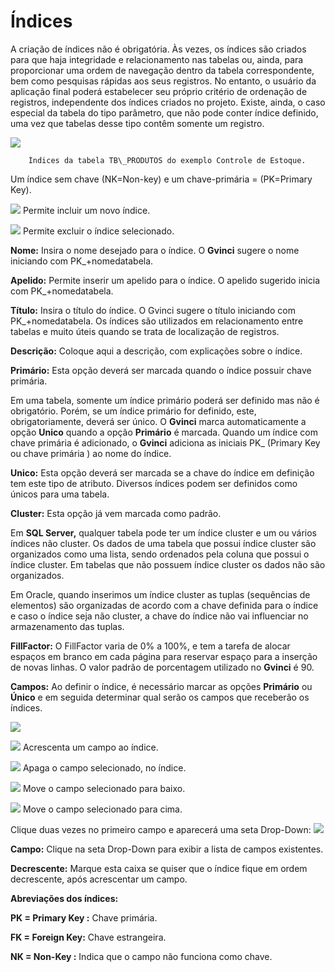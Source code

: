 # Índices

A criação de índices não é obrigatória. Às vezes, os índices são criados para que haja integridade e relacionamento nas tabelas ou, ainda, para proporcionar uma ordem de navegação dentro da tabela correspondente, bem como pesquisas rápidas aos seus registros. No entanto, o usuário da aplicação final poderá estabelecer seu próprio critério de ordenação de registros, independente dos índices criados no projeto. Existe, ainda, o caso especial da tabela do tipo parâmetro, que não pode conter índice definido, uma vez que tabelas desse tipo contêm somente um registro.

![](http://www.gvinci.com.br/manual/indprod1gv5.zoom80.png)

        Índices da tabela TB\_PRODUTOS do exemplo Controle de Estoque. 

  
Um índice sem chave \(NK=Non-key\) e um chave-primária = \(PK=Primary Key\).

![](http://www.gvinci.com.br/manual/adicion1gv5.png)        Permite incluir um novo índice.

![](http://www.gvinci.com.br/manual/excluibtgv5.png)        Permite excluir o índice selecionado.

**Nome:** Insira o nome desejado para o índice. O **Gvinci** sugere o nome iniciando com PK\_+nomedatabela.

**Apelido:** Permite inserir um apelido para o índice. O apelido sugerido inicia com PK\_+nomedatabela.

**Título:** Insira o título do índice. O Gvinci sugere o título iniciando com PK\_+nomedatabela. Os índices são utilizados em relacionamento entre tabelas e muito úteis quando se trata de localização de registros.

**Descrição:** Coloque aqui a descrição, com explicações sobre o índice.

**Primário:** Esta opção deverá ser marcada quando o índice possuir chave primária.

Em uma tabela, somente um índice primário poderá ser definido mas não é obrigatório. Porém, se um índice primário for definido, este, obrigatoriamente, deverá ser único. O **Gvinci** marca automaticamente a opção **Unico** quando a opção **Primário** é marcada. Quando um índice com chave primária é adicionado, o **Gvinci** adiciona as iniciais PK\_ \(Primary Key ou chave primária \) ao nome do índice.

**Unico:** Esta opção deverá ser marcada se a chave do índice em definição tem este tipo de atributo. Diversos índices  podem ser definidos como únicos para uma tabela.

**Cluster:** Esta opção já vem marcada como padrão.

Em **SQL Server,** qualquer tabela pode ter um índice cluster e um ou vários índices não cluster. Os dados de uma tabela que possui índice cluster são organizados como uma lista, sendo ordenados pela coluna que possui o índice cluster. Em tabelas que não possuem índice cluster os dados não são organizados.

Em Oracle, quando inserimos um índice cluster as tuplas \(sequências de elementos\) são organizadas de acordo com a chave definida para o índice e caso o índice seja não cluster, a chave do índice não vai influenciar no armazenamento das tuplas.

**FillFactor:** O FillFactor varia de 0% a 100%, e tem a tarefa de alocar espaços em branco em cada página para reservar espaço para a inserção de novas linhas. O valor padrão de porcentagem utilizado no **Gvinci** é 90.

**Campos:** Ao definir o índice, é necessário marcar as opções **Primário** ou **Único** e em seguida determinar qual serão os campos que receberão os índices.

![](http://www.gvinci.com.br/manual/ind2gv5.png)

![](http://www.gvinci.com.br/manual/adicion1gv5.png)        Acrescenta um campo ao índice.

![](http://www.gvinci.com.br/manual/excluibtgv5.png)        Apaga o campo selecionado, no índice.

![](http://www.gvinci.com.br/manual/moveabaixobtgv5.png)        Move o campo selecionado para baixo.

![](http://www.gvinci.com.br/manual/moveacimabtgv5.png)        Move o campo selecionado para cima.

Clique duas vezes no primeiro campo e aparecerá uma seta Drop-Down: ![](http://www.gvinci.com.br/manual/dropdown.png)

**Campo:** Clique na seta Drop-Down para exibir a lista de campos existentes.

**Decrescente:** Marque esta caixa se quiser que o índice fique em ordem decrescente, após acrescentar um campo.

**Abreviações dos índices:**

**PK = Primary Key :** Chave primária.

**FK = Foreign Key:** Chave estrangeira.

**NK = Non-Key :** Indica que o campo não funciona como chave.

